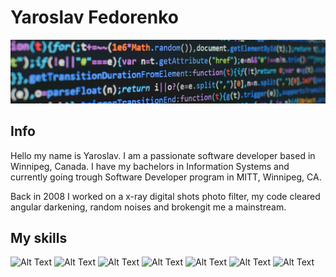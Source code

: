# Yaroslav Fedorenko
![Alt Text](src/media/git-background.jpg)

## Info
  Hello my name is Yaroslav. I am a passionate software developer based in Winnipeg, Canada.
  I have my bachelors in Information Systems and currently going trough Software Developer
  program in MITT, Winnipeg, CA.

  Back in 2008 I worked on a x-ray digital shots photo filter, my code cleared
  angular darkening, random noises and brokengit me a mainstream.

  ## My skills
  ![Alt Text](https://user-images.githubusercontent.com/25181517/192158954-f88b5814-d510-4564-b285-dff7d6400dad.png)
  ![Alt Text](https://user-images.githubusercontent.com/25181517/183898674-75a4a1b1-f960-4ea9-abcb-637170a00a75.png)
  ![Alt Text](https://user-images.githubusercontent.com/25181517/117447155-6a868a00-af3d-11eb-9cfe-245df15c9f3f.png)
  ![Alt Text](https://user-images.githubusercontent.com/25181517/183568594-85e280a7-0d7e-4d1a-9028-c8c2209e073c.png)
  ![Alt Text](https://user-images.githubusercontent.com/25181517/192106073-90fffafe-3562-4ff9-a37e-c77a2da0ff58.png)
  ![Alt Text](https://user-images.githubusercontent.com/25181517/121405384-444d7300-c95d-11eb-959f-913020d3bf90.png)
  ![Alt Text](https://user-images.githubusercontent.com/25181517/183896128-ec99105a-ec1a-4d85-b08b-1aa1620b2046.png)